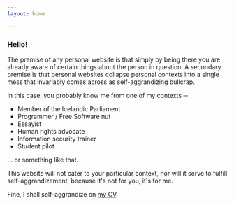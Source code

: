 ```yaml
---
layout: home

---
```

### Hello!

The premise of any personal website is that simply by being there you are already aware of certain things about the person in question. A secondary premise is that personal websites collapse personal contexts into a single mess that invariably comes across as self-aggrandizing bullcrap. 

In this case, you probably know me from one of my contexts ─ 

* Member of the Icelandic Parliament
* Programmer / Free Software nut
* Essayist
* Human rights advocate
* Information security trainer
* Student pilot

... or something like that.

This website will not cater to your particular context, nor will it serve to fulfill self-aggrandizement, because it's not for you, it's for me.

Fine, I shall self-aggrandize on [my CV](/cv "CV").